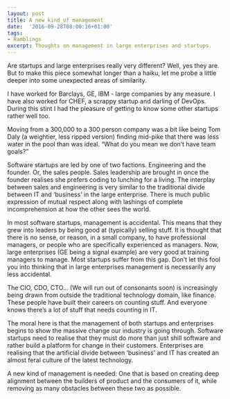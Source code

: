```yaml
---
layout: post
title: A new kind of management
date:  '2016-09-28T08:00:16+01:00'
tags:
- Ramblings
excerpt: Thoughts on management in large enterprises and startups.
---
```


Are startups and large enterprises really very different? Well, yes they are. But to make this piece somewhat longer than a haiku, let me probe a little deeper into some unexpected areas of similarity. 

I have worked for Barclays, GE, IBM - large companies by any measure. I have also worked for CHEF, a scrappy startup and darling of DevOps.  During this stint I had the pleasure of getting to know some other startups rather well too. 

Moving from a 300,000 to a 300 person company was a bit like being Tom Daly (a weightier, less ripped version) finding mid-pike that there was less water in the pool than was ideal.  “What do you mean we don’t have team goals?”

Software startups are led by one of two factions. Engineering and the founder. Or, the sales people.  Sales leadership are brought in once the founder realises she prefers coding to lunching for a living.  The interplay between sales and engineering is very similar to the traditional divide between IT and ‘business’ in the large enterprise.  There is much public expression of mutual respect along with lashings of complete incomprehension at how the other sees the world. 

In most software startups, management is accidental. This means that they grew into leaders by being good at (typically) selling stuff.  It is thought that there is no sense, or reason, in a small company, to have professional managers, or people who are specifically experienced as managers. Now, large enterprises (GE being a signal example) are very good at training managers to manage.  Most startups suffer from this gap. Don’t let this fool you into thinking that in large enterprises management is necessarily any less accidental.

The CIO, CDO, CTO… (We will run out of consonants soon) is increasingly being drawn from outside the traditional technology domain, like finance. These people have built their careers on counting stuff. And everyone knows there’s a lot of stuff that needs counting in IT.  

The moral here is that the management of both startups and enterprises begins to show the massive change our industry is going through. Software startups need to realise that they must do more than just shill software and rather build a platform for change in their customers. Enterprises are realising that the artificial divide between ‘business’ and IT has created an almost feral culture of the latest technology.  

A new kind of management is needed: One that is based on creating deep alignment between the builders of product and the consumers of it, while removing as many obstacles between these two as possible. 